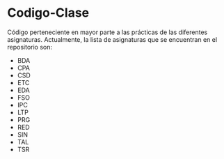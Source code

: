 # Codigo-Clase

Código perteneciente en mayor parte a las prácticas de las diferentes asignaturas.
Actualmente, la lista de asignaturas que se encuentran en el repositorio son:
 * BDA
 * CPA
 * CSD
 * ETC
 * EDA
 * FSO
 * IPC
 * LTP
 * PRG
 * RED
 * SIN
 * TAL
 * TSR
